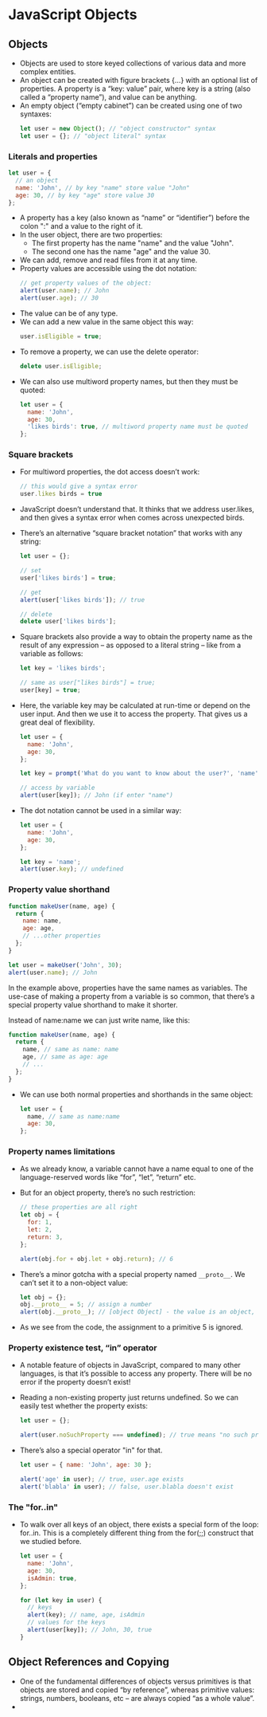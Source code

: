 # JavaScript Objects

## Objects

- Objects are used to store keyed collections of various data and more complex entities.
- An object can be created with figure brackets {…} with an optional list of properties. A property is a “key: value” pair, where key is a string (also called a “property name”), and value can be anything.
- An empty object (“empty cabinet”) can be created using one of two syntaxes:
  ```js
  let user = new Object(); // "object constructor" syntax
  let user = {}; // "object literal" syntax
  ```

### Literals and properties

```js
let user = {
  // an object
  name: 'John', // by key "name" store value "John"
  age: 30, // by key "age" store value 30
};
```

- A property has a key (also known as “name” or “identifier”) before the colon ":" and a value to the right of it.
- In the user object, there are two properties:
  - The first property has the name "name" and the value "John".
  - The second one has the name "age" and the value 30.
- We can add, remove and read files from it at any time.
- Property values are accessible using the dot notation:
  ```js
  // get property values of the object:
  alert(user.name); // John
  alert(user.age); // 30
  ```
- The value can be of any type.
- We can add a new value in the same object this way:
  ```js
  user.isEligible = true;
  ```
- To remove a property, we can use the delete operator:
  ```js
  delete user.isEligible;
  ```
- We can also use multiword property names, but then they must be quoted:
  ```js
  let user = {
    name: 'John',
    age: 30,
    'likes birds': true, // multiword property name must be quoted
  };
  ```

### Square brackets

- For multiword properties, the dot access doesn’t work:
  ```js
  // this would give a syntax error
  user.likes birds = true
  ```
- JavaScript doesn’t understand that. It thinks that we address user.likes, and then gives a syntax error when comes across unexpected birds.
- There’s an alternative “square bracket notation” that works with any string:

  ```js
  let user = {};

  // set
  user['likes birds'] = true;

  // get
  alert(user['likes birds']); // true

  // delete
  delete user['likes birds'];
  ```

- Square brackets also provide a way to obtain the property name as the result of any expression – as opposed to a literal string – like from a variable as follows:

  ```js
  let key = 'likes birds';

  // same as user["likes birds"] = true;
  user[key] = true;
  ```

- Here, the variable key may be calculated at run-time or depend on the user input. And then we use it to access the property. That gives us a great deal of flexibility.

  ```js
  let user = {
    name: 'John',
    age: 30,
  };

  let key = prompt('What do you want to know about the user?', 'name');

  // access by variable
  alert(user[key]); // John (if enter "name")
  ```

- The dot notation cannot be used in a similar way:

  ```js
  let user = {
    name: 'John',
    age: 30,
  };

  let key = 'name';
  alert(user.key); // undefined
  ```

### Property value shorthand

```js
function makeUser(name, age) {
  return {
    name: name,
    age: age,
    // ...other properties
  };
}

let user = makeUser('John', 30);
alert(user.name); // John
```

In the example above, properties have the same names as variables. The use-case of making a property from a variable is so common, that there’s a special property value shorthand to make it shorter.

Instead of name:name we can just write name, like this:

```js
function makeUser(name, age) {
  return {
    name, // same as name: name
    age, // same as age: age
    // ...
  };
}
```

- We can use both normal properties and shorthands in the same object:
  ```js
  let user = {
    name, // same as name:name
    age: 30,
  };
  ```

### Property names limitations

- As we already know, a variable cannot have a name equal to one of the language-reserved words like “for”, “let”, “return” etc.
- But for an object property, there’s no such restriction:

  ```js
  // these properties are all right
  let obj = {
    for: 1,
    let: 2,
    return: 3,
  };

  alert(obj.for + obj.let + obj.return); // 6
  ```

- There’s a minor gotcha with a special property named `__proto__`. We can’t set it to a non-object value:
  ```js
  let obj = {};
  obj.__proto__ = 5; // assign a number
  alert(obj.__proto__); // [object Object] - the value is an object, didn't work as intended
  ```
- As we see from the code, the assignment to a primitive 5 is ignored.

### Property existence test, “in” operator

- A notable feature of objects in JavaScript, compared to many other languages, is that it’s possible to access any property. There will be no error if the property doesn’t exist!
- Reading a non-existing property just returns undefined. So we can easily test whether the property exists:

  ```js
  let user = {};

  alert(user.noSuchProperty === undefined); // true means "no such property"
  ```

- There’s also a special operator "in" for that.

  ```js
  let user = { name: 'John', age: 30 };

  alert('age' in user); // true, user.age exists
  alert('blabla' in user); // false, user.blabla doesn't exist
  ```

### The "for..in"

- To walk over all keys of an object, there exists a special form of the loop: for..in. This is a completely different thing from the for(;;) construct that we studied before.

  ```js
  let user = {
    name: 'John',
    age: 30,
    isAdmin: true,
  };

  for (let key in user) {
    // keys
    alert(key); // name, age, isAdmin
    // values for the keys
    alert(user[key]); // John, 30, true
  }
  ```

## Object References and Copying

- One of the fundamental differences of objects versus primitives is that objects are stored and copied “by reference”, whereas primitive values: strings, numbers, booleans, etc – are always copied “as a whole value”.
-
